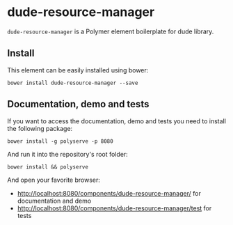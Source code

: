 # dude-resource-manager

`dude-resource-manager` is a Polymer element boilerplate for dude library.

## Install

This element can be easily installed using bower:

```
bower install dude-resource-manager --save
```

## Documentation, demo and tests

If you want to access the documentation, demo and tests you need to install the following package:

```
bower install -g polyserve -p 8080
```

And run it into the repository's root folder:

```
bower install && polyserve
```

And open your favorite browser:
- [http://localhost:8080/components/dude-resource-manager/](http://localhost:8080/components/dude-resource-manager/) for documentation
and demo
- [http://localhost:8080/components/dude-resource-manager/test](http://localhost:8080/components/dude-resource-manager/test) for tests
